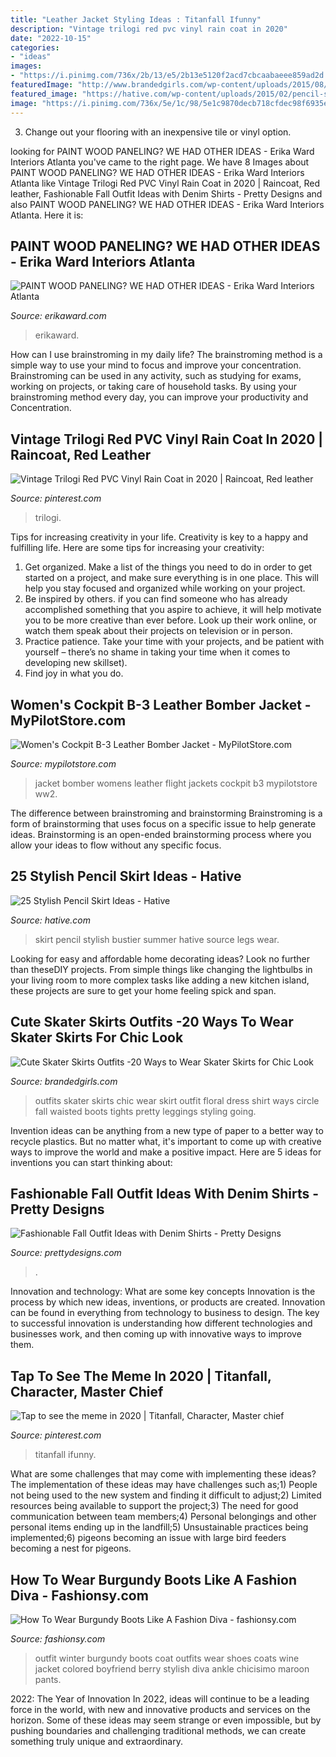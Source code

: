 ```yaml
---
title: "Leather Jacket Styling Ideas : Titanfall Ifunny"
description: "Vintage trilogi red pvc vinyl rain coat in 2020"
date: "2022-10-15"
categories:
- "ideas"
images:
- "https://i.pinimg.com/736x/2b/13/e5/2b13e5120f2acd7cbcaabaeee859ad2d.jpg"
featuredImage: "http://www.brandedgirls.com/wp-content/uploads/2015/08/b4a7bdd2d5de5d6afbfb6386037559b0-686x1024.jpg"
featured_image: "https://hative.com/wp-content/uploads/2015/02/pencil-skirt-ideas/14-stylish-pencil-skirt-ideas.jpg"
image: "https://i.pinimg.com/736x/5e/1c/98/5e1c9870decb718cfdec98f6935ea129.jpg"
---
```



3. Change out your flooring with an inexpensive tile or vinyl option.

	

		
looking for PAINT WOOD PANELING? WE HAD OTHER IDEAS - Erika Ward Interiors Atlanta you've came to the right page. We have 8 Images about PAINT WOOD PANELING? WE HAD OTHER IDEAS - Erika Ward Interiors Atlanta like Vintage Trilogi Red PVC Vinyl Rain Coat in 2020 | Raincoat, Red leather, Fashionable Fall Outfit Ideas with Denim Shirts - Pretty Designs and also PAINT WOOD PANELING? WE HAD OTHER IDEAS - Erika Ward Interiors Atlanta. Here it is:
		
    
## PAINT WOOD PANELING? WE HAD OTHER IDEAS - Erika Ward Interiors Atlanta

<img loading=lazy src="http://erikaward.com/wp-content/uploads/2018/07/Library-1000x667.jpg" onerror="this.onerror=null;this.src='https://tse3.mm.bing.net/th?id=OIP.0iEMue2Ji5YeuZzaF74ukwHaE8&amp;pid=15.1';" alt="PAINT WOOD PANELING? WE HAD OTHER IDEAS - Erika Ward Interiors Atlanta">

_Source: erikaward.com_

>erikaward. 

	

How can I use brainstroming in my daily life?
The brainstroming method is a simple way to use your mind to focus and improve your concentration. Brainstroming can be used in any activity, such as studying for exams, working on projects, or taking care of household tasks. By using your brainstroming method every day, you can improve your productivity and Concentration.

    
## Vintage Trilogi Red PVC Vinyl Rain Coat In 2020 | Raincoat, Red Leather

<img loading=lazy src="https://i.pinimg.com/736x/5e/1c/98/5e1c9870decb718cfdec98f6935ea129.jpg" onerror="this.onerror=null;this.src='https://tse1.mm.bing.net/th?id=OIP.jI_60FtoWGN9W6-UZ6QZzgHaJ3&amp;pid=15.1';" alt="Vintage Trilogi Red PVC Vinyl Rain Coat in 2020 | Raincoat, Red leather">

_Source: pinterest.com_

>trilogi. 

	

Tips for increasing creativity in your life.
Creativity is key to a happy and fulfilling life. Here are some tips for increasing your creativity: 
1. Get organized. Make a list of the things you need to do in order to get started on a project, and make sure everything is in one place. This will help you stay focused and organized while working on your project. 
2. Be inspired by others. if you can find someone who has already accomplished something that you aspire to achieve, it will help motivate you to be more creative than ever before. Look up their work online, or watch them speak about their projects on television or in person. 
3. Practice patience. Take your time with your projects, and be patient with yourself – there’s no shame in taking your time when it comes to developing new skillset). 
4. Find joy in what you do.

    
## Women&#039;s Cockpit B-3 Leather Bomber Jacket - MyPilotStore.com

<img loading=lazy src="https://images.mypilotstore.com/hr/9831-highres2.jpg?scale.width=75" onerror="this.onerror=null;this.src='https://tse1.mm.bing.net/th?id=OIP.k0AUQjI1DyYZTcz-_5s3LgHaHa&amp;pid=15.1';" alt="Women&#039;s Cockpit B-3 Leather Bomber Jacket - MyPilotStore.com">

_Source: mypilotstore.com_

>jacket bomber womens leather flight jackets cockpit b3 mypilotstore ww2. 

	

The difference between brainstroming and brainstorming
Brainstroming is a form of brainstorming that uses focus on a specific issue to help generate ideas. Brainstorming is an open-ended brainstorming process where you allow your ideas to flow without any specific focus.

    
## 25 Stylish Pencil Skirt Ideas - Hative

<img loading=lazy src="https://hative.com/wp-content/uploads/2015/02/pencil-skirt-ideas/14-stylish-pencil-skirt-ideas.jpg" onerror="this.onerror=null;this.src='https://tse4.mm.bing.net/th?id=OIP.eP8UOcTpKlAWNWP3MqpEUwHaLD&amp;pid=15.1';" alt="25 Stylish Pencil Skirt Ideas - Hative">

_Source: hative.com_

>skirt pencil stylish bustier summer hative source legs wear. 

	

Looking for easy and affordable home decorating ideas? Look no further than theseDIY projects. From simple things like changing the lightbulbs in your living room to more complex tasks like adding a new kitchen island, these projects are sure to get your home feeling spick and span.

    
## Cute Skater Skirts Outfits -20 Ways To Wear Skater Skirts For Chic Look

<img loading=lazy src="http://www.brandedgirls.com/wp-content/uploads/2015/08/b4a7bdd2d5de5d6afbfb6386037559b0-686x1024.jpg" onerror="this.onerror=null;this.src='https://tse3.mm.bing.net/th?id=OIP.s9qq-PQ6_XM8myEWkRbEjwHaLD&amp;pid=15.1';" alt="Cute Skater Skirts Outfits -20 Ways to Wear Skater Skirts for Chic Look">

_Source: brandedgirls.com_

>outfits skater skirts chic wear skirt outfit floral dress shirt ways circle fall waisted boots tights pretty leggings styling going. 

	

Invention ideas can be anything from a new type of paper to a better way to recycle plastics. But no matter what, it's important to come up with creative ways to improve the world and make a positive impact. Here are 5 ideas for inventions you can start thinking about: 

    
## Fashionable Fall Outfit Ideas With Denim Shirts - Pretty Designs

<img loading=lazy src="http://www.prettydesigns.com/wp-content/uploads/2014/09/Street-Style-Outfit-Idea-with-Denim-Shirt.jpg" onerror="this.onerror=null;this.src='https://tse4.mm.bing.net/th?id=OIP.MbQDV56C3-koPvwaEph_dgHaMM&amp;pid=15.1';" alt="Fashionable Fall Outfit Ideas with Denim Shirts - Pretty Designs">

_Source: prettydesigns.com_

>. 

	

Innovation and technology: What are some key concepts
Innovation is the process by which new ideas, inventions, or products are created. Innovation can be found in everything from technology to business to design. The key to successful innovation is understanding how different technologies and businesses work, and then coming up with innovative ways to improve them.

    
## Tap To See The Meme In 2020 | Titanfall, Character, Master Chief

<img loading=lazy src="https://i.pinimg.com/736x/2b/13/e5/2b13e5120f2acd7cbcaabaeee859ad2d.jpg" onerror="this.onerror=null;this.src='https://tse2.mm.bing.net/th?id=OIP.0u6a41EjHGk9_OO_fgx5mQHaPS&amp;pid=15.1';" alt="Tap to see the meme in 2020 | Titanfall, Character, Master chief">

_Source: pinterest.com_

>titanfall ifunny. 

	

What are some challenges that may come with implementing these ideas?
The implementation of these ideas may have challenges such as;1) People not being used to the new system and finding it difficult to adjust;2) Limited resources being available to support the project;3) The need for good communication between team members;4) Personal belongings and other personal items ending up in the landfill;5) Unsustainable practices being implemented;6) pigeons becoming an issue with large bird feeders becoming a nest for pigeons.

    
## How To Wear Burgundy Boots Like A Fashion Diva - Fashionsy.com

<img loading=lazy src="http://fashionsy.com/wp-content/uploads/2016/10/burgundy-coat-and-boots.jpg" onerror="this.onerror=null;this.src='https://tse2.mm.bing.net/th?id=OIP.8vDzvKDi3Zc-wKyi9ThquQHaLG&amp;pid=15.1';" alt="How To Wear Burgundy Boots Like A Fashion Diva - fashionsy.com">

_Source: fashionsy.com_

>outfit winter burgundy boots coat outfits wear shoes coats wine jacket colored boyfriend berry stylish diva ankle chicisimo maroon pants. 

	

2022: The Year of Innovation
In 2022, ideas will continue to be a leading force in the world, with new and innovative products and services on the horizon. Some of these ideas may seem strange or even impossible, but by pushing boundaries and challenging traditional methods, we can create something truly unique and extraordinary.


